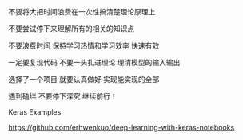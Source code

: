 
不要将大把时间浪费在一次性搞清楚理论原理上

不要尝试停下来理解所有的相关的知识点

不要浪费时间 保持学习热情和学习效率 快速有效

一定要复现代码 不要一头扎进理论 理清模型的输入输出

选择了一个项目 就要认真做好 实现能实现的全部

遇到磕绊 不要停下深究 继续前行！


Keras Examples

https://github.com/erhwenkuo/deep-learning-with-keras-notebooks




